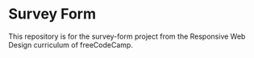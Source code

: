 # Survey Form
This repository is for the survey-form project from the Responsive Web Design curriculum of freeCodeCamp.



